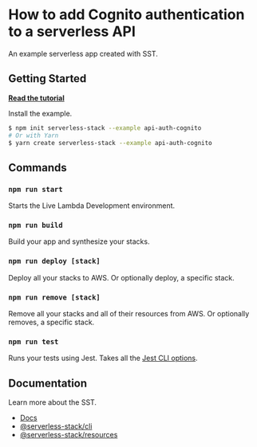 # How to add Cognito authentication to a serverless API

An example serverless app created with SST.

## Getting Started

[**Read the tutorial**](https://serverless-stack.com/examples/how-to-add-cognito-authentication-to-a-serverless-api.html)

Install the example.

```bash
$ npm init serverless-stack --example api-auth-cognito
# Or with Yarn
$ yarn create serverless-stack --example api-auth-cognito
```

## Commands

### `npm run start`

Starts the Live Lambda Development environment.

### `npm run build`

Build your app and synthesize your stacks.

### `npm run deploy [stack]`

Deploy all your stacks to AWS. Or optionally deploy, a specific stack.

### `npm run remove [stack]`

Remove all your stacks and all of their resources from AWS. Or optionally removes, a specific stack.

### `npm run test`

Runs your tests using Jest. Takes all the [Jest CLI options](https://jestjs.io/docs/en/cli).

## Documentation

Learn more about the SST.

- [Docs](https://docs.serverless-stack.com/)
- [@serverless-stack/cli](https://docs.serverless-stack.com/packages/cli)
- [@serverless-stack/resources](https://docs.serverless-stack.com/packages/resources)
